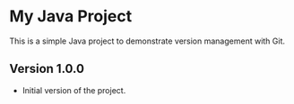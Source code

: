 # My Java Project
This is a simple Java project to demonstrate version management with Git.

## Version 1.0.0
- Initial version of the project.
